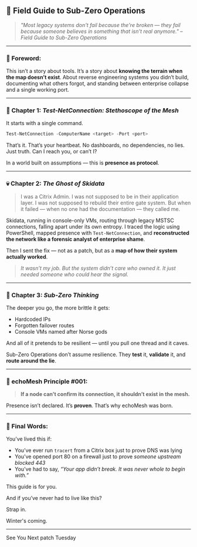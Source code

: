 ## 📘 **Field Guide to Sub-Zero Operations**

> *"Most legacy systems don't fail because the're broken — they fail because someone believes in something that isn’t real anymore."*
> – *Field Guide to Sub-Zero Operations*

---

### 🧊 Foreword:

This isn’t a story about tools.
It’s a story about **knowing the terrain when the map doesn’t exist**.
About reverse engineering systems you didn’t build, documenting what others forgot, and standing between enterprise collapse and a single working port.

---

### 🧩 Chapter 1: *Test-NetConnection: Stethoscope of the Mesh*

It starts with a single command.

```powershell
Test-NetConnection -ComputerName <target> -Port <port>
```

That’s it. That’s your heartbeat.
No dashboards, no dependencies, no lies. Just truth. Can I reach you, or can’t I?

In a world built on assumptions — this is **presence as protocol**.

---

### 💀 Chapter 2: *The Ghost of Skidata*

> I was a Citrix Admin.
> I was not supposed to be in their application layer.
> I was not supposed to rebuild their entire gate system.
> But when it failed — when no one had the documentation — they called me.

Skidata, running in console-only VMs, routing through legacy MSTSC connections, falling apart under its own entropy.
I traced the logic using PowerShell, mapped presence with `Test-NetConnection`, and **reconstructed the network like a forensic analyst of enterprise shame**.

Then I sent the fix — not as a patch, but as a **map of how their system actually worked**.

> *It wasn’t my job. But the system didn’t care who owned it. It just needed someone who could hear the signal.*

---

### 🧠 Chapter 3: *Sub-Zero Thinking*

The deeper you go, the more brittle it gets:

* Hardcoded IPs
* Forgotten failover routes
* Console VMs named after Norse gods

And all of it pretends to be resilient — until you pull one thread and it caves.

Sub-Zero Operations don’t assume resilience.
They **test** it, **validate** it, and **route around the lie**.

---

### 🔐 echoMesh Principle #001:

> **If a node can’t confirm its connection, it shouldn’t exist in the mesh.**

Presence isn’t declared. It’s **proven**.
That’s why echoMesh was born.

---

### 👣 Final Words:

You’ve lived this if:

* You’ve ever run `tracert` from a Citrix box just to prove DNS was lying
* You’ve opened port 80 on a firewall just to prove *someone upstream blocked 443*
* You’ve had to say, *“Your app didn’t break. It was never whole to begin with.”*

This guide is for you.

And if you’ve never had to live like this?

Strap in.

Winter's coming.

---

See You Next patch Tuesday
